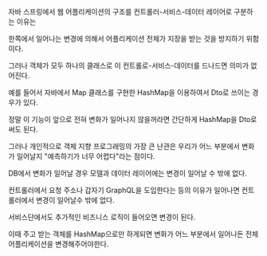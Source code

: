 

자바 스프링에서 웹 어플리케이션의 구조를 컨트롤러-서비스-데이터 레이어로 구분하는 이유는

한쪽에서 일어나는 변경에 의해서 어플리케이션 전체가 지장을 받는 것을 방지하기 위함이다.

그러나 객체가 모두 하나의 클래스로 이 컨트롤로-서비스-데이터를 드나드면 의미가 없어진다.

예를 들어서 자바에서 Map 클래스를 구현한 HashMap을 이용하여서 Dto로 쓰이는 경우가 있다.

정말 이 기능이 앞으로 전혀 변화가 일어나지 않을꺼라면 간단하게 HashMap을 Dto로 써도 된다.

그러나 개인적으로 객체 지향 프로그래밍의 가장 큰 난관은 우리가 어느 부분에서 변화가 일어날지 "예측하기가 너무 어렵다"라는 점이다.

DB에서 변화가 일어날 경우 모델과 데이터 레이어에는 변경이 일어날 수 밖에 없다.

컨트롤러에서 요청 주소나 갑자기 GraphQL을 도입한다는 등의 이유가 일어나면 컨트롤러에서 변경이 일어날수 밖에 없다.

서비스단에서도 추가적인 비즈니스 로직이 들어오면 변경이 된다.

이때 주고 받는 객체를 HashMap으로만 하게되면 변화가 어느 부분에서 일어나든 전체 어플리케이션을 변경해주어야한다.